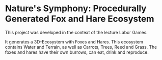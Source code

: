 ﻿# Nature's Symphony: Procedurally Generated Fox and Hare Ecosystem

This project was developed in the context of the lecture Labor Games.

It generates a 3D-Ecosystem with Foxes and Hares.
This ecosystem contains Water and Terrain, as well as Carrots, Trees, Reed and Grass.
The foxes and hares have their own burrows, can eat, drink and reproduce.